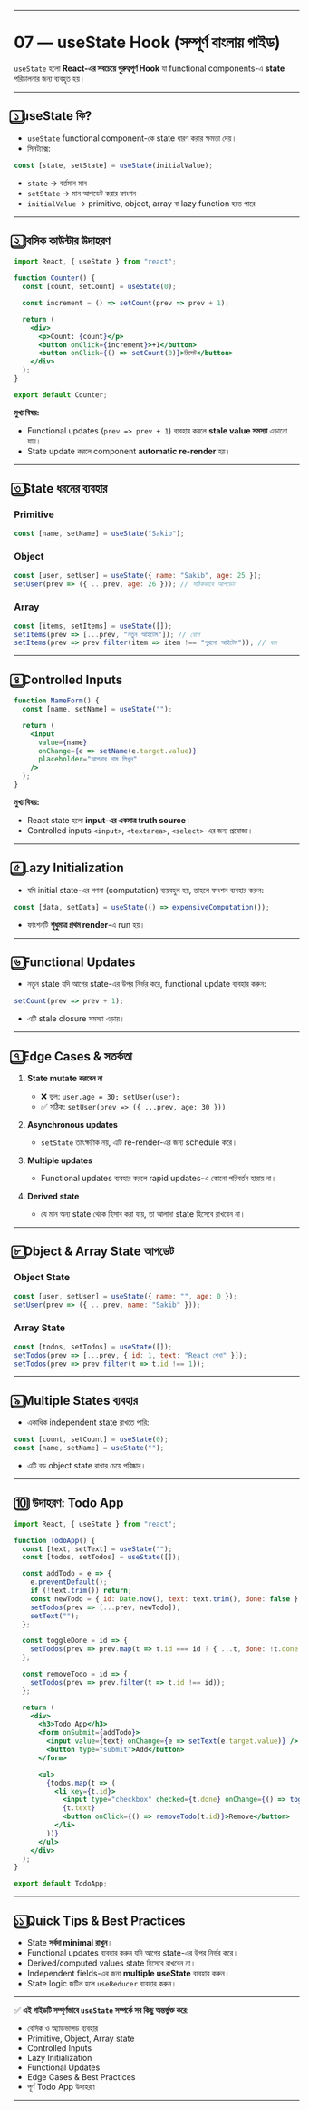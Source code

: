 
---

# **07 — useState Hook (সম্পূর্ণ বাংলায় গাইড)**

`useState` হলো **React-এর সবচেয়ে গুরুত্বপূর্ণ Hook** যা functional components-এ **state** পরিচালনার জন্য ব্যবহৃত হয়।

---

## **১️⃣ useState কি?**

* `useState` functional component-কে state ধারণ করার ক্ষমতা দেয়।
* সিনট্যাক্স:

```js
const [state, setState] = useState(initialValue);
```

* `state` → বর্তমান মান
* `setState` → মান আপডেট করার ফাংশন
* `initialValue` → primitive, object, array বা lazy function হতে পারে

---

## **২️⃣ বেসিক কাউন্টার উদাহরণ**

```jsx
import React, { useState } from "react";

function Counter() {
  const [count, setCount] = useState(0);

  const increment = () => setCount(prev => prev + 1);

  return (
    <div>
      <p>Count: {count}</p>
      <button onClick={increment}>+1</button>
      <button onClick={() => setCount(0)}>রিসেট</button>
    </div>
  );
}

export default Counter;
```

**মুখ্য বিষয়:**

* Functional updates (`prev => prev + 1`) ব্যবহার করলে **stale value সমস্যা** এড়ানো যায়।
* State update করলে component **automatic re-render** হয়।

---

## **৩️⃣ State ধরনের ব্যবহার**

### **Primitive**

```js
const [name, setName] = useState("Sakib");
```

### **Object**

```js
const [user, setUser] = useState({ name: "Sakib", age: 25 });
setUser(prev => ({ ...prev, age: 26 })); // সঠিকভাবে আপডেট
```

### **Array**

```js
const [items, setItems] = useState([]);
setItems(prev => [...prev, "নতুন আইটেম"]); // যোগ
setItems(prev => prev.filter(item => item !== "পুরনো আইটেম")); // বাদ
```

---

## **৪️⃣ Controlled Inputs**

```jsx
function NameForm() {
  const [name, setName] = useState("");

  return (
    <input
      value={name}
      onChange={e => setName(e.target.value)}
      placeholder="আপনার নাম লিখুন"
    />
  );
}
```

**মুখ্য বিষয়:**

* React state হলো **input-এর একমাত্র truth source**।
* Controlled inputs `<input>`, `<textarea>`, `<select>`-এর জন্য প্রযোজ্য।

---

## **৫️⃣ Lazy Initialization**

* যদি initial state-এর গণনা (computation) ব্যয়বহুল হয়, তাহলে ফাংশন ব্যবহার করুন:

```js
const [data, setData] = useState(() => expensiveComputation());
```

* ফাংশনটি **শুধুমাত্র প্রথম render**-এ run হয়।

---

## **৬️⃣ Functional Updates**

* নতুন state যদি আগের state-এর উপর নির্ভর করে, functional update ব্যবহার করুন:

```js
setCount(prev => prev + 1);
```

* এটি stale closure সমস্যা এড়ায়।

---

## **৭️⃣ Edge Cases & সতর্কতা**

1. **State mutate করবেন না**

   * ❌ ভুল: `user.age = 30; setUser(user);`
   * ✅ সঠিক: `setUser(prev => ({ ...prev, age: 30 }))`

2. **Asynchronous updates**

   * `setState` তাৎক্ষণিক নয়, এটি re-render-এর জন্য schedule করে।

3. **Multiple updates**

   * Functional updates ব্যবহার করলে rapid updates-এ কোনো পরিবর্তন হারায় না।

4. **Derived state**

   * যে মান অন্য state থেকে হিসাব করা যায়, তা আলাদা state হিসেবে রাখবেন না।

---

## **৮️⃣ Object & Array State আপডেট**

### Object State

```js
const [user, setUser] = useState({ name: "", age: 0 });
setUser(prev => ({ ...prev, name: "Sakib" }));
```

### Array State

```js
const [todos, setTodos] = useState([]);
setTodos(prev => [...prev, { id: 1, text: "React শেখা" }]);
setTodos(prev => prev.filter(t => t.id !== 1));
```

---

## **৯️⃣ Multiple States ব্যবহার**

* একাধিক independent state রাখতে পারি:

```js
const [count, setCount] = useState(0);
const [name, setName] = useState("");
```

* এটি বড় object state রাখার চেয়ে পরিষ্কার।

---

## **🔟 উদাহরণ: Todo App**

```jsx
import React, { useState } from "react";

function TodoApp() {
  const [text, setText] = useState("");
  const [todos, setTodos] = useState([]);

  const addTodo = e => {
    e.preventDefault();
    if (!text.trim()) return;
    const newTodo = { id: Date.now(), text: text.trim(), done: false };
    setTodos(prev => [...prev, newTodo]);
    setText("");
  };

  const toggleDone = id => {
    setTodos(prev => prev.map(t => t.id === id ? { ...t, done: !t.done } : t));
  };

  const removeTodo = id => {
    setTodos(prev => prev.filter(t => t.id !== id));
  };

  return (
    <div>
      <h3>Todo App</h3>
      <form onSubmit={addTodo}>
        <input value={text} onChange={e => setText(e.target.value)} />
        <button type="submit">Add</button>
      </form>

      <ul>
        {todos.map(t => (
          <li key={t.id}>
            <input type="checkbox" checked={t.done} onChange={() => toggleDone(t.id)} />
            {t.text}
            <button onClick={() => removeTodo(t.id)}>Remove</button>
          </li>
        ))}
      </ul>
    </div>
  );
}

export default TodoApp;
```

---

## **১১️⃣ Quick Tips & Best Practices**

* State **সর্বদা minimal রাখুন**।
* Functional updates ব্যবহার করুন যদি আগের state-এর উপর নির্ভর করে।
* Derived/computed values state হিসেবে রাখবেন না।
* Independent fields-এর জন্য **multiple useState** ব্যবহার করুন।
* State logic জটিল হলে `useReducer` ব্যবহার করুন।

---

✅ **এই গাইডটি সম্পূর্ণভাবে `useState` সম্পর্কে সব কিছু অন্তর্ভুক্ত করে:**

* বেসিক ও অ্যাডভান্সড ব্যবহার
* Primitive, Object, Array state
* Controlled Inputs
* Lazy Initialization
* Functional Updates
* Edge Cases & Best Practices
* পূর্ণ Todo App উদাহরণ

---

